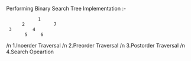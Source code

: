 Performing Binary Search Tree Implementation :-

                1
          2           7
     3        4
           5     6
/n 1.Inoerder Traversal 
/n 2.Preorder Traversal
/n 3.Postorder Traversal
/n 4.Search Opeartion 
